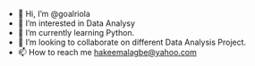 - 👋 Hi, I’m @goalriola
- 👀 I’m interested in Data Analysy
- 🌱 I’m currently learning Python.
- 💞️ I’m looking to collaborate on different Data Analysis Project.
- 📫 How to reach me hakeemalagbe@yahoo.com

<!---
goalriola/goalriola is a ✨ special ✨ repository because its `README.md` (this file) appears on your GitHub profile.
You can click the Preview link to take a look at your changes.
--->
